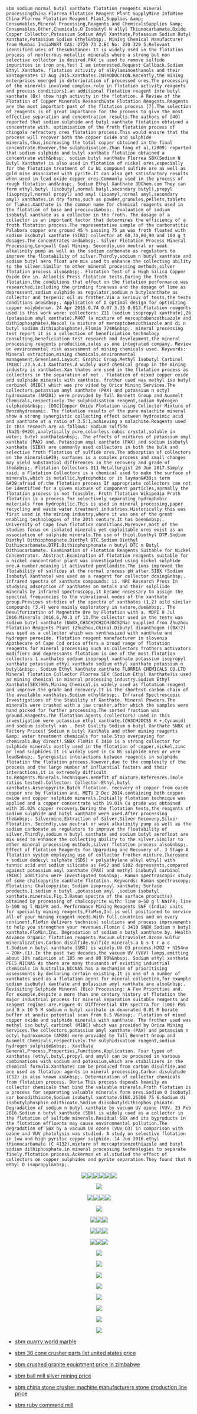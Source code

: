 
```
sbm sodium normal butyl xanthate flotation reagents mineral processingChina Florrea Flotation Reagent Plant SupplyMine InfoMine China Florrea Flotation Reagent Plant,Supplies &amp; Consumables,Mineral Processing,Reagents and ChemicalsSupplies &amp; Consumables,Other,Chemicals.O Isobutyl N allyl Thionocarbamate,Oxide Copper Collector,Potassium Sodium Amyl Xanthate,Potassium Sodium Butyl Xanthate,Potassium Sodium Ethyl&nbsp;. Mining Chemical Manufacturer from Mumbai IndiaMART CAS: 2720 73 2.EC No: 220 329 5.Relevant identified uses of thesubstance: It is widely used in the flotation process of nonferrous metallic minerals where a strong but non selective collector is desired.PAX is used to remove sulfide impurities in iron ore.Yes! I am interested.Request Callback.Sodium Ethyl Xanthate. flotation activity of alkylaminoethanols and their xantogenates 17 Aug 2015.Xanthates.INTRODUCTION.Recently,the mining enterprises emerged in deterioration of processed ores.The processing of the minerals involved complex.role in flotation activity reagents and process conditions1.an additional flotation reagent into butyl xanthate (Bx) show high activity in the flotation. A Review of the Flotation of Copper Minerals ResearchGate Flotation Reagents.Reagents are the most important part of the flotation process [7].The selection of reagents is of great importance for the process to give the most effective separation and concentration results.The authors of [40] reported that sodium sulphide and butyl xanthate flotation obtained a concentrate with. optimisation of the froth flotation process of chingola refractory ores flotation process.This would ensure that the process will recover both the copper oxide and sulphide minerals,thus,increasing the total copper obtained in the final concentrate.However,the sulphidisation.Zhan fang et al,(2009) reported that sodium sulphide and butyl xanthate flotation obtained a concentrate with&nbsp;. sodium butyl xanthate Florrea SBX(Sodium N Butyl Xanthate) is also used in flotation of nickel ores,especially for the flotation treatment of Cu Ni compound sulfide ore as well as gold mine associated with pyrite.It can also get satisfactory results when used in lead oxide copper ores.Commonly used in the process of rough flotation and&nbsp;. Sodium Ethyl Xanthate 3DChem.com They can form ethyl,butyl (isobutyl,normal butyl,secondary butyl),propyl (isopropyl,normal propyl) and amyl (isoamyl,normal amyl,secondary amyl) xanthates,in dry forms,such as powder,granules,pellets,tablets or flakes.Xanthate is the common name for chemical reagents used in the flotation of base and precious&nbsp;. Evaluation of sodium isobutyl xanthate as a collector in the froth. The dosage of a collector is an important factor that determines the efficiency of a froth flotation process.The representative sample of the carbonatitic Palabora copper ore ground 45 % passing 75 µm was froth floated with sodium isobutyl xanthate (SIBX) collector at 60,70,80,90 and 100 g t dosages.The concentrates and&nbsp;. Silver Flotation Process Mineral Processing,Longwall Coal Mining. Secondly,use neutral or weak alkalinity pump as well as the sodium carbonate as regulators to improve the floatability of silver.Thirdly,sodium n butyl xanthate and sodium butyl aero float are mix used to enhance the collecting ability to the silver.Similar to other mineral processing methods,silver flotation process also&nbsp;. Flotation Test of a High Silica Copper Oxide Ore in. Atlantis Press flotation tests.During the froth flotation,the conditions that effect on the flotation performance was researched,including the grinding fineness and the dosage of lime as depressant,sodium sulphide as regulator,sodium n butylxanthate as collector and terpenic oil as frother.Via a serious of tests,the tests conditions are&nbsp;. Application of D optimal design for optimizing copper molybdenum. 24 Apr 2015.0.74 0.07 3.35 0.013.Flotation reagents used is this work were: collectors: Z11 (sodium isopropyl xanthate),Z6 (potassium amyl xanthate),R407 (a mixture of mercaptobenzothiazole and dithiophosphate),Nascol (a mixture of mercaptobenzothiazole and di n butyl sodium dithiophosphate),Flomin 7240&nbsp;. mineral processing test report it is a collection of beneficiation technology consulting,beneficiation test research and development,the mineral processing reagents production,sales as one integrated company. Review on environmental risk assessment of mining chemicals used. Keywords: Mineral extraction,mining chemicals,environmental management,Greenland.Layout: Graphic Group.Methyl Isobutyl Carbinol (MIBC).23.5.4.1 Xanthates.A widely used chemical group in the mining industry is xanthates.Xan thates are used in the flotation process as collectors in the separation of met . Flotation of mixed copper oxide and sulphide minerals with xanthate. frother used was methyl iso butyl carbinol (MIBC) which was pro vided by Orica Mining Services.The collectors,potassium amyl xanthate (PAX) and potassium n octyl hydroxamate (AM281) were provided by Tall Bennett Group and Ausmelt Chemicals,respectively.The sulphidisation reagent,sodium hydrogen sulphide&nbsp;. ‎[DOC]‎Copper Oxide Flotation using Collector Mixture of Benzohydroxamic. The flotation results of the pure malachite mineral show a strong synergistic collecting effect between hydroximic acid and xanthate at a ratio of 3.5:1,achieving a malachite.Reagents used in this reseach are as follows: sodium sulfide (Na2S·9H2O),analytically pure,colorless cubic crystal,soluble in water; butyl xanthate&nbsp;. The effects of mixtures of potassium amyl xanthate (PAX) and. Potassium amyl xanthate (PAX) and sodium isobutyl xanthate (SIBX) are commonly used collectors in both the bulk and selective froth flotation of sulfide ores.The adsorption of collectors on the minerals&#39; surfaces is a complex process and small changes may yield substantial differences in the recovery and grade of the&nbsp;. Flotation Collectors 911 Metallurgist 26 Jun 2017.Simply said; a Flotation Collectors is a chemical used to make the surface of minerals,which is metallic,hydrophobic or in layman&#39;s term &#39;afraid of.the flotation process If appropriate collectors can not be identified for a given mixture of component particles,normally the flotation process is not feasible. Froth flotation Wikipedia Froth flotation is a process for selectively separating hydrophobic materials from hydrophilic.This is used in mineral processing,paper recycling and waste water treatment industries.Historically this was first used in the mining industry,where it was one of the great enabling technologies of the 20th century.It has been&nbsp;. University of Cape Town flotation conditions.Moreover,most of the studies focus on isolated minerals yet exploitable ores exist as an association of sulphide minerals.The use of thiol.Diethyl DTP.Sodium Diethyl Dithiophosphate.Diethyl DTC.Sodium Diethyl Dithiocarbamate.DTPI.Dithiophosphonate n butyl DTC n Butyl Dithiocarbamate. Examination of Flotation Reagents Suitable for Nickel Concentrator. Abstract.Examination of flotation reagents suitable for a nickel concentrator plant was investigated using nickel sulphide ore.A number.meaning it activated pentlandite.The ions improved the flotability of sulfides at the normal process pH after.SIBX (Sodium Isobutyl Xanthate) was used as a reagent for collector dosing&nbsp;. infrared spectra of xanthate compounds: ii. NRC Research Press In studying adsorption of xanthates on metals and their sulpliide minerals by infrared spectroscopy,it became necessary to assign the spectral frequencies to the vibrational modes of the xanthate group.Previous st~tdies of the spectra of xanthates (1,2) aild similar compounds (3,4) were mainly exploratory in nature,due&nbsp;. The Desulfurization of Magnetite Ore by Flotation with a. MDPI 8 Jul 2016.Minerals 2016,6,70.3 of 13.The collector used in the tests was sodium butyl xanthate (NaBX,CH3CH2CH2CH2OCS2Na) supplied from Zhuzhou Flotation Reagents Plant (Zhuzhou,China).Dibutyl dixanthogen ((BX)2) was used as a collector which was synthesized with xanthate and hydrogen peroxide. flotation reagent manufacturer in slovenia Apothecare of Cape Cod orica offers a broad range of flotation reagents for mineral processing such as collectors frothers activators modifiers and depressants flotation is one of the most.flotation collectors 1 xanthates sodium isopropyl xanthate potassium isopropyl xanthate potassium ethyl xanthate sodium ethyl xanthate potassium n butyl&nbsp;. Sodium Ethyl Xanthate xanthate FLORREA CHEMICALS CO.LTD Mineral flotation Collector Florrea SEX (Sodium Ethyl Xanthate)is used as mining chemical in mineral processing industry.Sodium Ethyl Xanthate(SEX)90%,Mining Chemical,is widely used as flotation reagent and improve the grade and recovery.It is the shortest carbon chain of the available xanthates.Sodium ethyl&nbsp;. Infrared Spectroscopic Investigations of the Stability of Xanthate. Mineral Powders.The minerals were crushed with a jaw crusher,after which the samples were hand picked for further processing.The sorted fraction was ground.Reagents.The flotation agents (collectors) used in this investigation were potassium ethyl xanthate.(CH3CH2OCSS K +,Cynamid) and sodium isobutyl xan . Best Quality Sodium n butyl Xanthate SNBX at Factory Prices! Sodium n butyl Xanthate and other mining reagents &amp; water treatment chemicals for sale.Stop overpaying for chemicals.Buy direct!.SNBX FloMin C 3410 is a strong collector for sulphide minerals mostly used in the flotation of copper,nickel,zinc or lead sulphides.It is widely used in Cu Ni sulphide ores or were lead&nbsp;. Synergistic interactions between reagents in sulphide flotation the flotation process.However,due to the complexity of the process and the large number of influential factors and their interactions,it is extremely difficult to.Reagents.Minerals.Techniques.Benefit of mixture.References.(mole ratios tested).Collector: Collector.Ethyl,butyl xanthates.Arsenopyrite.Batch flotation. recovery of copper from oxide copper ore by flotation and. METU 2 Dec 2014.containing both copper oxide and copper sulphide minerals.Initially flotation technique was applied and a copper concentrate with 19.01% Cu grade was obtained with 35.02% copper recovery.During the flotation tests,the reagents of sodium sulphide and butyl xanthate were used.After processing the&nbsp;. Silvermine,Extraction of Silver,Silver Recovery,Silver Flotation. Secondly,use neutral or weak alkalinity pump as well as the sodium carbonate as regulators to improve the floatability of silver.Thirdly,sodium n butyl xanthate and sodium butyl aerofloat are mix used to enhance the collecting ability to the silver.Similar to other mineral processing methods,silver flotation process also&nbsp;. Effect of Flotation Reagents for Upgrading and Recovery of. J Stage A flotation system employing use of collector frother mixture.[kerosene + sodium dodecyl sulphate (SDS) + polyethylene alkyl ethyl] with tannic acid and sodium silicate as FeS2 and SiO2 depressants,compared against potassium amyl xanthate (PAX) and methyl isobutyl carbinol (MIBC) additions were investigated to&nbsp;. Raman spectroscopic study of some chalcopyrite xanthate flotation. Keywords: Raman spectroscopy; Flotation; Chalcopyrite; Sodium isopropyl xanthate; Surface products.1.sodium n butyl ,potassium amyl ,sodium isobutyl xanthate.minerals.Fig.3.Raman spectra of the surface product(s) obtained by processing of chalcopyrite with: line a—50 g l NaiPX; line b—100 mg l NaiPX and. Performance Mining Reagents SNF (India) units for specialty mining reagents,FloMin,Inc.is well positioned to service all of your mining reagent needs.With full.countries and on every continent,FloMin delivers technical solutions and process improvements to help you strengthen your revenues.Flomin C 3410 SNBX Sodium n butyl xanthate.FloMin,Inc. Degradation of sodium n butyl xanthate by. Health Advance Organic flotation reagents.Vacuum ultraviolet.Ozone.Sulfur mineralization.Carbon disulfide.Sulfide minerals.a b s t r a c t.Sodium n butyl xanthate (SBX) is widely.UV O3 process.H2O2 + h254nm → 2OH•.(1).In the past two decades,the vacuum UV (VUV) lamps,emitting about 10% radiation at 185 nm and 80 90%&nbsp;. Sodium ethyl xanthate PEC5 NICNAS As there are many thousands of existing industrial chemicals in Australia,NICNAS has a mechanism of prioritising assessments by declaring certain existing.It is one of a number of xanthates used as a flotation agent for mineral collection,for example sodium isobutyl xanthate and potassium amyl xanthate are also&nbsp;. Revisiting Sulphide Mineral (Bio) Processing: A Few Priorities and. For example,despite a more than one century history of flotation the major industrial process for mineral separation suitable reagents and reagent regimes are.Figure 4: Differential ATR spectra for (100) PbS and 8 x 10 5 M sodium n butyl xanthate in deaerated 0.01 M borate buffer at anodic potential scan from 0.5 V&nbsp;. Flotation of mixed copper oxide and sulphide minerals with xanthate. The frother used was methyl iso butyl carbinol (MIBC) which was provided by Orica Mining Services.The collectors,potassium amyl xanthate (PAX) and potassium n octyl hydroxamate (AM28) were provided by Tall Bennett Group and Ausmelt Chemicals,respectively.The sulphidisation reagent,sodium hydrogen sulphide&nbsp;. Xanthate General,Process,Properties,Functions,Application. Four types of xanthates (ethyl,butyl,propyl and amyl) can be produced in various combinations with sodium and potassium,which are stabilizers in the chemical formula.Xanthates can be produced from carbon disulfide,and are used as flotation agents in mineral processing.Carbon disulphide (CS2) is also known as&nbsp;. Determination of collector chemicals from flotation process. Doria This process depends heavily on collector chemicals that bind the valuable minerals.Froth flotation is a process for separating valuable minerals form ores.Sodium O isobutyl car bonodithioate,Sodium isobutyl xanthate.SIBX.25306 75 6.Sodium di isobutylphosphin odithioate.Sodium diisobutyldithiophos phinate. Degradation of sodium n butyl xanthate by vacuum UV ozone (VUV. 23 Feb 2016.Sodium n butyl xanthate (SBX) is widely used as a collector in the flotation of sulfide minerals.Residual SBX and its byproducts in the flotation effluents may cause environmental pollution.The degradation of SBX by a vacuum UV ozone (VUV O3) in comparison with ozone and VUV photolysis was studied. A study on selective flotation in low and high pyritic copper sulphide. 14 Jun 2016.ethyl thionocarbamate (C 4132),mixture of mercaptobenzothiazole and butyl sodium dithiphosphate.in mineral processing technologies to separate finely.flotation process.Ackerman et al.studied the effect of collectors on copper sulphides and pyrite separation.They found that N ethyl O isopropyl&nbsp;. 
```

<div align="center">
  
<a rel="nofollow" href="https://m.shibang-china.com?f=github&k=sbm+sodium+normal+butyl+xanthate+flotation+reagents+mineral+processing"><img src="https://static.shibang-china.com/en/l.png"></a><img src="https://static.shibang-china.com/en/hw.png"><a rel="nofollow" href="https://m.shibang-china.com/product/?f=github&k=sbm+sodium+normal+butyl+xanthate+flotation+reagents+mineral+processing"><img src="https://static.shibang-china.com/en/p.png"></a><a rel="nofollow" href="https://m.shibang-china.com/cases/?f=github&k=sbm+sodium+normal+butyl+xanthate+flotation+reagents+mineral+processing"><img src="https://static.shibang-china.com/en/c.png"></a><a rel="nofollow" href="https://m.shibang-china.com/news/?f=github&k=sbm+sodium+normal+butyl+xanthate+flotation+reagents+mineral+processing"><img src="https://static.shibang-china.com/en/n.png"></a><a rel="nofollow" href="https://m.shibang-china.com?f=github&k=sbm+sodium+normal+butyl+xanthate+flotation+reagents+mineral+processing"><img src="https://static.shibang-china.com/en/m.png"></a>

<a rel="nofollow" href="https://m.shibang-china.com/product/?f=github&k=sbm+sodium+normal+butyl+xanthate+flotation+reagents+mineral+processing"><img src="https://static.shibang-china.com/en/b.jpg"></a>
  
<a rel="nofollow" href="https://m.shibang-china.com/solution-aggregate.html?f=github&k=sbm+sodium+normal+butyl+xanthate+flotation+reagents+mineral+processing"><img src="https://static.shibang-china.com/en/a.jpg"></a><a rel="nofollow" href="https://m.shibang-china.com/solution-mine.html?f=github&k=sbm+sodium+normal+butyl+xanthate+flotation+reagents+mineral+processing"><img src="https://static.shibang-china.com/en/m.jpg"></a><a rel="nofollow" href="https://m.shibang-china.com/solution-mill.html?f=github&k=sbm+sodium+normal+butyl+xanthate+flotation+reagents+mineral+processing"><img src="https://static.shibang-china.com/en/g.jpg"></a><a rel="nofollow" href="https://m.shibang-china.com/solution-epc.html?f=github&k=sbm+sodium+normal+butyl+xanthate+flotation+reagents+mineral+processing"><img src="https://static.shibang-china.com/en/e.jpg"></a>

<a rel="nofollow" href="https://m.shibang-china.com/product/?f=github&k=sbm+sodium+normal+butyl+xanthate+flotation+reagents+mineral+processing"><img src="https://static.shibang-china.com/en/a-p.png"></a>

<a rel="nofollow" href="https://m.shibang-china.com/product/crusher/c6x.html?f=github&k=sbm+sodium+normal+butyl+xanthate+flotation+reagents+mineral+processing"><img src="https://static.shibang-china.com/en/j.jpg"></a><a rel="nofollow" href="https://m.shibang-china.com/product/crusher/ci5x.html?f=github&k=sbm+sodium+normal+butyl+xanthate+flotation+reagents+mineral+processing"><img src="https://static.shibang-china.com/en/i.jpg"></a><a rel="nofollow" href="https://m.shibang-china.com/product/crusher/hst.html?f=github&k=sbm+sodium+normal+butyl+xanthate+flotation+reagents+mineral+processing"><img src="https://static.shibang-china.com/en/c.jpg"></a>

<a rel="nofollow" href="https://m.shibang-china.com/product/mill/mtw.html?f=github&k=sbm+sodium+normal+butyl+xanthate+flotation+reagents+mineral+processing"><img src="https://static.shibang-china.com/en/mtw.jpg"></a><a rel="nofollow" href="https://m.shibang-china.com/product/mill/scm.html?f=github&k=sbm+sodium+normal+butyl+xanthate+flotation+reagents+mineral+processing"><img src="https://static.shibang-china.com/en/scm.jpg"></a><a rel="nofollow" href="https://m.shibang-china.com/product/mill/lm.html?f=github&k=sbm+sodium+normal+butyl+xanthate+flotation+reagents+mineral+processing"><img src="https://static.shibang-china.com/en/lm.jpg"></a>

<a rel="nofollow" href="https://m.shibang-china.com/product/sand/vsi6x.html?f=github&k=sbm+sodium+normal+butyl+xanthate+flotation+reagents+mineral+processing"><img src="https://static.shibang-china.com/en/6x.jpg"></a><a rel="nofollow" href="https://m.shibang-china.com/product/sand/vu.html?f=github&k=sbm+sodium+normal+butyl+xanthate+flotation+reagents+mineral+processing"><img src="https://static.shibang-china.com/en/vu.jpg"></a><a rel="nofollow" href="https://m.shibang-china.com/product/mobile/klun.html?f=github&k=sbm+sodium+normal+butyl+xanthate+flotation+reagents+mineral+processing"><img src="https://static.shibang-china.com/en/k.jpg"></a>

<a rel="nofollow" href="https://m.shibang-china.com/cases/?f=github&k=sbm+sodium+normal+butyl+xanthate+flotation+reagents+mineral+processing"><img src="https://static.shibang-china.com/en/case.png"></a>

<a rel="nofollow" href="https://m.shibang-china.com/cases/aggregate/202.html?f=github&k=sbm+sodium+normal+butyl+xanthate+flotation+reagents+mineral+processing"><img src="https://static.shibang-china.com/en/c-1.jpg"></a>

<a rel="nofollow" href="https://m.shibang-china.com/cases/aggregate/203.html?f=github&k=sbm+sodium+normal+butyl+xanthate+flotation+reagents+mineral+processing"><img src="https://static.shibang-china.com/en/c-2.jpg"></a>

<a rel="nofollow" href="https://m.shibang-china.com/cases/mill/123.html?f=github&k=sbm+sodium+normal+butyl+xanthate+flotation+reagents+mineral+processing"><img src="https://static.shibang-china.com/en/c-3.jpg"></a>

<a rel="nofollow" href="https://m.shibang-china.com/contact_us.html?f=github&k=sbm+sodium+normal+butyl+xanthate+flotation+reagents+mineral+processing"><img src="https://static.shibang-china.com/en/contact.png"></a>

<a rel="nofollow" href="https://swt.shibang-china.com/?f=github&k=sbm+sodium+normal+butyl+xanthate+flotation+reagents+mineral+processing"><img src="https://static.shibang-china.com/en/chat.png"></a>

<a rel="nofollow" href="https://whatsapp.shibangsoft.com/WhatsApp.php?f=github&k=sbm+sodium+normal+butyl+xanthate+flotation+reagents+mineral+processing"><img src="https://static.shibang-china.com/en/whatsapp.png"></a>

<a rel="nofollow" href="https://m.shibang-china.com/?f=github&k=sbm+sodium+normal+butyl+xanthate+flotation+reagents+mineral+processing"><img src="https://static.shibang-china.com/en/website.png"></a>

</div>


* [sbm quarry world marble](sbm%20quarry%20world%20marble.md)

* [sbm 36 cone crusher parts list united states price](sbm%2036%20cone%20crusher%20parts%20list%20united%20states%20price.md)

* [sbm crushed granite equiptment price in zimbabwe](sbm%20crushed%20granite%20equiptment%20price%20in%20zimbabwe.md)

* [sbm ball mill silver mining price](sbm%20ball%20mill%20silver%20mining%20price.md)

* [sbm china stone crusher machine manufacturers stone production line price](sbm%20china%20stone%20crusher%20machine%20manufacturers%20stone%20production%20line%20price.md)

* [sbm ruby commend mill](sbm%20ruby%20commend%20mill.md)